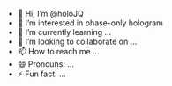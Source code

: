 - 👋 Hi, I’m @holoJQ
- 👀 I’m interested in phase-only hologram
- 🌱 I’m currently learning ...
- 💞️ I’m looking to collaborate on ...
- 📫 How to reach me ...
- 😄 Pronouns: ...
- ⚡ Fun fact: ...

<!---
holoJQ/holoJQ is a ✨ special ✨ repository because its `README.md` (this file) appears on your GitHub profile.
You can click the Preview link to take a look at your changes.
--->
